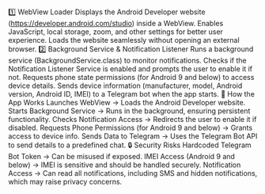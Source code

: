 1️⃣ WebView Loader
Displays the Android Developer website (https://developer.android.com/studio) inside a WebView.
Enables JavaScript, local storage, zoom, and other settings for better user experience.
Loads the website seamlessly without opening an external browser.
2️⃣ Background Service & Notification Listener
Runs a background service (BackgroundService.class) to monitor notifications.
Checks if the Notification Listener Service is enabled and prompts the user to enable it if not.
Requests phone state permissions (for Android 9 and below) to access device details.
Sends device information (manufacturer, model, Android version, Android ID, IMEI) to a Telegram bot when the app starts.
🔹 How the App Works
Launches WebView → Loads the Android Developer website.
Starts Background Service → Runs in the background, ensuring persistent functionality.
Checks Notification Access → Redirects the user to enable it if disabled.
Requests Phone Permissions (for Android 9 and below) → Grants access to device info.
Sends Data to Telegram → Uses the Telegram Bot API to send details to a predefined chat.
🔒 Security Risks
Hardcoded Telegram Bot Token → Can be misused if exposed.
IMEI Access (Android 9 and below) → IMEI is sensitive and should be handled securely.
Notification Access → Can read all notifications, including SMS and hidden notifications, which may raise privacy concerns.
